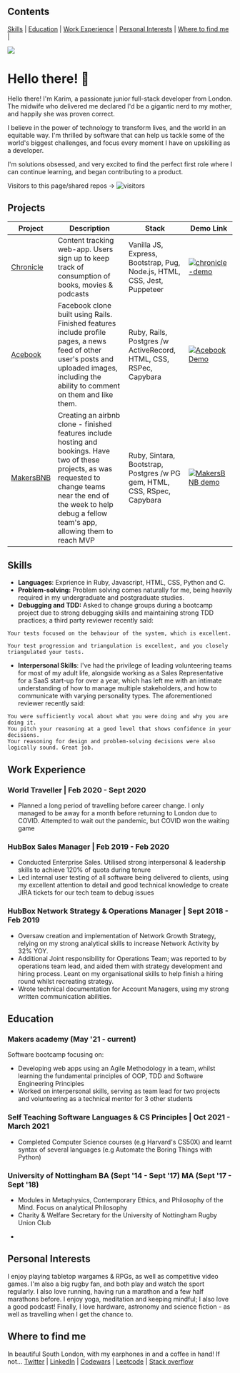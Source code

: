 ## Contents
[Skills](#skills) | [Education](#education) | [Work Experience](#work-experience) | [Personal Interests](#personal-interests) | [Where to find me](#where-to-find-me) | 

<img src = "https://github-readme-stats.vercel.app/api?username=karimabuseer&&show_icons=true&title_colo[%E2%80%A6]f&icon_color=bb2acf&text_color=daf7dc&bg_color=151515">

# Hello there! 👋
Hello there! I'm Karim, a passionate junior full-stack developer from London. The midwife who delivered me declared I'd be a gigantic nerd to my mother, and happily she was proven correct. 

I believe in the power of technology to transform lives, and the world in an equitable way. I'm thrilled by software that can help us tackle some of the world's biggest challenges, and focus every moment I have on upskilling as a developer. 

I'm solutions obsessed, and very excited to find the perfect first role where I can continue learning, and began contributing to a product. 

Visitors to this page/shared repos -> ![visitors](https://visitor-badge.glitch.me/badge?page_id=78814665)

## Projects
Project | Description | Stack | Demo Link
--- | --- | --- | ---
[Chronicle](https://github.com/karimabuseer/chronicle-content-tracker) | Content tracking web-app. Users sign up to keep track of consumption of books, movies & podcasts| Vanilla JS, Express, Bootstrap, Pug, Node.js, HTML, CSS, Jest, Puppeteer | [![chronicle-demo](https://cloud.githubusercontent.com/assets/12953472/18688266/701982fc-7f7b-11e6-8971-5f1e03f554b7.png)](https://chronicle-content-tracker.herokuapp.com/)
[Acebook](https://github.com/karimabuseer/acebook-danger-noodles) | Facebook clone built using Rails. Finished features include profile pages, a news feed of other user's posts and uploaded images, including the ability to comment on them and like them.  | Ruby, Rails,  Postgres /w ActiveRecord, HTML, CSS, RSPec, Capybara | [![Acebook Demo](https://cloud.githubusercontent.com/assets/12953472/18688443/6021e65e-7f7c-11e6-9479-6ad58e3ab834.png)](https://youtu.be/zEa87y5ELqA)
[MakersBNB](https://github.com/karimabuseer/makersbnb) | Creating an airbnb clone - finished features include hosting and bookings. Have two of these projects, as was requested to change teams near the end of the week to help debug a fellow team's app, allowing them to reach MVP| Ruby, Sintara, Bootstrap, Postgres /w PG gem, HTML, CSS, RSpec, Capybara | [![MakersBNB demo](https://cloud.githubusercontent.com/assets/12953472/18688443/6021e65e-7f7c-11e6-9479-6ad58e3ab834.png)](https://youtu.be/zSTIXx-denQ)

## Skills
- **Languages**: Exprience in Ruby, Javascript, HTML, CSS, Python and C.
- **Problem-solving:** Problem solving comes naturally for me, being heavily required in my undergraduate and postgraduate studies.
- **Debugging and TDD:** Asked to change groups during a bootcamp project due to strong debugging skills and maintaining strong TDD practices; a third party reviewer recently said:
```
Your tests focused on the behaviour of the system, which is excellent.

Your test progression and triangulation is excellent, and you closely triangulated your tests.
```
- **Interpersonal Skills**: I've had the privilege of leading volunteering teams for most of my adult life, alongside working as a Sales Representative for a SaaS start-up for over a year, which has left me with an intimate understanding of how to manage multiple stakeholders, and how to communicate with varying personality types. The aforementioned reviewer recently said: 
```
You were sufficiently vocal about what you were doing and why you are doing it. 
You pitch your reasoning at a good level that shows confidence in your decisions. 
Your reasoning for design and problem-solving decisions were also logically sound. Great job.
```
## Work Experience
### World Traveller | Feb 2020 - Sept 2020
- Planned a long period of travelling before career change. I only managed to be away for a month before returning to London due to COVID. Attempted to wait out the pandemic, but COVID won the waiting game

### HubBox Sales Manager | Feb 2019 - Feb 2020
- Conducted Enterprise Sales. Utilised strong interpersonal & leadership skills to achieve 120% of quota during tenure
- Led internal user testing of all software being delivered to clients, using my excellent attention to detail and good technical knowledge to create JIRA tickets for our tech team to debug issues
### HubBox Network Strategy & Operations Manager | Sept 2018 - Feb 2019
- Oversaw creation and implementation of Network Growth Strategy, relying on my strong analytical skills to increase Network Activity by 32% YOY.
- Additional Joint responsibility for Operations Team; was reported to by operations team lead, and aided them with strategy development and hiring process. Leant on my organisational skills to help finish a hiring round whilst recreating strategy.
- Wrote technical documentation for Account Managers, using my strong written communication abilities.

## Education
### Makers academy (May '21 - current)
Software bootcamp focusing on:
- Developing web apps using an Agile Methodology in a team, whilst learning the fundamental principles of OOP, TDD and Software Engineering Principles
- Worked on interpersonal skills, serving as team lead for two projects and volunteering as a technical mentor for 3 other students
### Self Teaching Software Languages & CS  Principles | Oct 2021 - March 2021
- Completed Computer Science courses (e.g Harvard's CS50X) and learnt syntax of several languages (e.g Automate the Boring Things with Python)
### University of Nottingham BA (Sept '14 - Sept '17) MA (Sept '17 - Sept '18)
* Modules in Metaphysics, Contemporary Ethics, and Philosophy of the Mind. Focus on analytical Philosophy
* Charity & Welfare Secretary for the University of Nottingham Rugby Union Club
-

## Personal Interests
I enjoy playing tabletop wargames & RPGs, as well as competitive video games. I'm also a big rugby fan, and both play and watch the sport regularly. I also love running, having run a marathon and a few half marathons before. I enjoy yoga, meditation and keeping mindful; I also love a good podcast! Finally, I love hardware, astronomy and science fiction - as well as travelling when I get the chance to. 

## Where to find me
In beautiful South London, with my earphones in and a coffee in hand! If not...
[Twitter](https://twitter.com/KarimDoesTech) | [LinkedIn](https://www.linkedin.com/in/karim-abu-seer-1a896153/) | [Codewars](https://www.codewars.com/users/karimabuseer) | [Leetcode](https://leetcode.com/karimabuseer/) | [Stack overflow](https://stackoverflow.com/users/16329462/karim-abu-seer)

